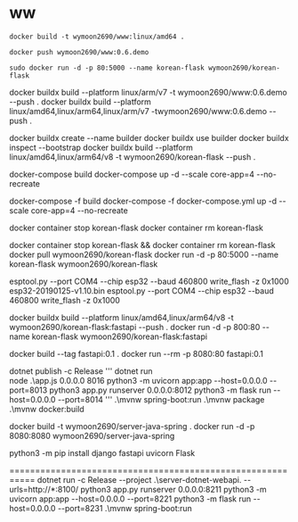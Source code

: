 # ww

```
docker build -t wymoon2690/www:linux/amd64 .
```

```
docker push wymoon2690/www:0.6.demo
```

```
sudo docker run -d -p 80:5000 --name korean-flask wymoon2690/korean-flask
```
docker buildx build --platform linux/arm/v7 -t wymoon2690/www:0.6.demo --push .
docker buildx build --platform linux/amd64,linux/arm64,linux/arm/v7 -twymoon2690/www:0.6.demo --push .

docker buildx create --name builder
docker buildx use builder
docker buildx inspect --bootstrap
docker buildx build --platform linux/amd64,linux/arm64/v8 -t wymoon2690/korean-flask --push .

docker-compose build
docker-compose up -d --scale core-app=4 --no-recreate

docker-compose -f build
docker-compose -f docker-compose.yml up -d --scale core-app=4 --no-recreate

docker container stop korean-flask
docker container rm korean-flask

docker container stop korean-flask && docker container rm korean-flask
docker pull wymoon2690/korean-flask
docker run -d -p 80:5000 --name korean-flask wymoon2690/korean-flask

esptool.py --port COM4 --chip esp32 --baud 460800 write_flash -z 0x1000 esp32-20190125-v1.10.bin
esptool.py --port COM4 --chip esp32 --baud 460800 write_flash -z 0x1000




docker buildx build --platform linux/amd64,linux/arm64/v8 -t wymoon2690/korean-flask:fastapi --push .
docker run -d -p 800:80 --name korean-flask wymoon2690/korean-flask:fastapi


docker build --tag fastapi:0.1 .
docker run --rm -p 8080:80 fastapi:0.1

dotnet publish -c Release
'''
dotnet run  
node .\app.js 0.0.0.0 8016
python3 -m uvicorn app:app --host=0.0.0.0 --port=8013
python3 app.py runserver 0.0.0.0:8012
python3 -m flask run --host=0.0.0.0 --port=8014
'''
.\mvnw spring-boot:run
.\mvnw package
.\mvnw docker:build

docker build -t wymoon2690/server-java-spring .
docker run -d -p 8080:8080 wymoon2690/server-java-spring



python3 -m pip install django fastapi uvicorn Flask

===========================================================
dotnet run -c Release --project .\server-dotnet-webapi\. --urls=http://*:8100/
python3 app.py runserver 0.0.0.0:8211
python3 -m uvicorn app:app --host=0.0.0.0 --port=8221
python3 -m flask run --host=0.0.0.0 --port=8231
.\mvnw spring-boot:run